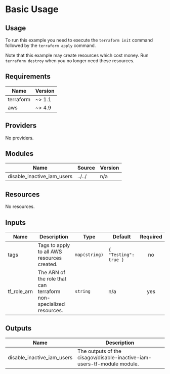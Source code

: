 # Basic Usage #

## Usage ##

To run this example you need to execute the `terraform init` command
followed by the `terraform apply` command.

Note that this example may create resources which cost money. Run
`terraform destroy` when you no longer need these resources.

<!-- BEGIN_TF_DOCS -->
## Requirements ##

| Name | Version |
|------|---------|
| terraform | ~> 1.1 |
| aws | ~> 4.9 |

## Providers ##

No providers.

## Modules ##

| Name | Source | Version |
|------|--------|---------|
| disable\_inactive\_iam\_users | ../../ | n/a |

## Resources ##

No resources.

## Inputs ##

| Name | Description | Type | Default | Required |
|------|-------------|------|---------|:--------:|
| tags | Tags to apply to all AWS resources created. | `map(string)` | ```{ "Testing": true }``` | no |
| tf\_role\_arn | The ARN of the role that can terraform non-specialized resources. | `string` | n/a | yes |

## Outputs ##

| Name | Description |
|------|-------------|
| disable\_inactive\_iam\_users | The outputs of the cisagov/disable-inactive-iam-users-tf-module module. |
<!-- END_TF_DOCS -->
